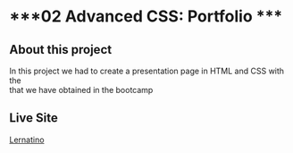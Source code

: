# ***02 Advanced CSS: Portfolio ***

## About this project 

In this project we had to create a presentation page in HTML and CSS with the  
that we have obtained in the bootcamp

## Live Site

[Lernatino](https://dovineowuor.github.io/)